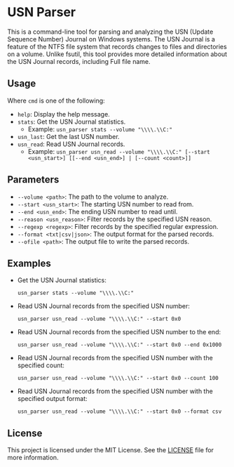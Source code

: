 # USN Parser

This is a command-line tool for parsing and analyzing the USN (Update Sequence Number) Journal on Windows systems. The USN Journal is a feature of the NTFS file system that records changes to files and directories on a volume.
Unlike fsutil, this tool provides more detailed information about the USN Journal records, including Full file name. 

## Usage
Where `cmd` is one of the following:

- `help`: Display the help message.
- `stats`: Get the USN Journal statistics.
  - Example: `usn_parser stats --volume "\\\\.\\C:"`
- `usn_last`: Get the last USN number.
- `usn_read`: Read USN Journal records.
  - Example: `usn_parser usn_read --volume "\\\\.\\C:" [--start <usn_start>] [[--end <usn_end>] | [--count <count>]]`

## Parameters

- `--volume <path>`: The path to the volume to analyze.
- `--start <usn_start>`: The starting USN number to read from.
- `--end <usn_end>`: The ending USN number to read until.
- `--reason <usn_reason>`: Filter records by the specified USN reason.
- `--regexp <regexp>`: Filter records by the specified regular expression.
- `--format <txt|csv|json>`: The output format for the parsed records.
- `--ofile <path>`: The output file to write the parsed records.

## Examples

- Get the USN Journal statistics:
  ```
  usn_parser stats --volume "\\\\.\\C:"
  ```
- Read USN Journal records from the specified USN number:
  ```
  usn_parser usn_read --volume "\\\\.\\C:" --start 0x0
  ```
- Read USN Journal records from the specified USN number to the end:
  ```
  usn_parser usn_read --volume "\\\\.\\C:" --start 0x0 --end 0x1000
  ```
- Read USN Journal records from the specified USN number with the specified count:
  ```
  usn_parser usn_read --volume "\\\\.\\C:" --start 0x0 --count 100
  ```
- Read USN Journal records from the specified USN number with the specified output format:
  ```
  usn_parser usn_read --volume "\\\\.\\C:" --start 0x0 --format csv
  ```
## License

This project is licensed under the MIT License. See the [LICENSE](LICENSE) file for more information.
